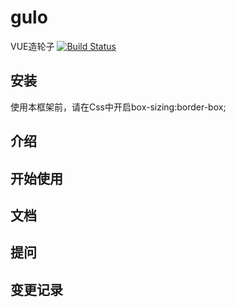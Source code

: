 # gulo
VUE造轮子
[![Build Status](https://travis-ci.org/kemaosen/gulo.svg?branch=master)](https://travis-ci.org/kemaosen/gulo)
## 安装
使用本框架前，请在Css中开启box-sizing:border-box;
## 介绍

## 开始使用

## 文档

## 提问

## 变更记录

## 